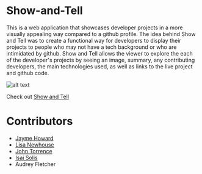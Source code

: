 # Show-and-Tell
This is a web application that showcases developer projects in a more visually appealing way compared to a github profile. The idea behind Show and Tell was to create a functional way for developers to display their projects to people who may not have a tech background or who are intimidated by github. Show and Tell allows the viewer to explore the each of the developer's projects by seeing an image, summary, any contributing developers, the main technologies used, as well as links to the live project and github code. 

![alt text](https://drive.google.com/file/d/1xy7YhGTDBqdMEc8_DlYKRIfvYLks3Xctyg/view)

Check out [Show and Tell](https://showandtell.herokuapp.com/portfolio)

# Contributors 
- [Jayme Howard](https://github.com/JamiewithaY)
- [Lisa Newhouse](https://github.com/lisanewhouse) 
- [John Torrence](https://github.com/torrencj)
- [Isai Solis](https://github.com/isai-solis)
- Audrey Fletcher

